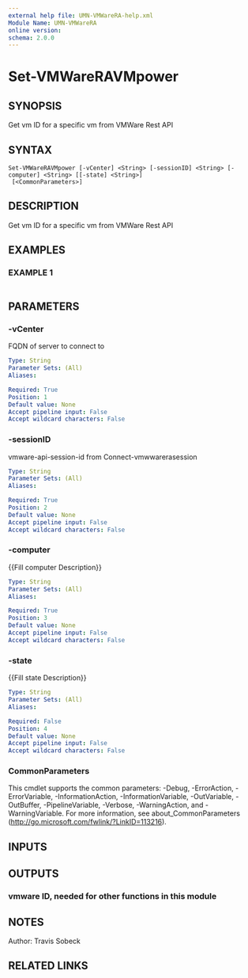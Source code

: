 ```yaml
---
external help file: UMN-VMWareRA-help.xml
Module Name: UMN-VMWareRA
online version:
schema: 2.0.0
---
```


# Set-VMWareRAVMpower

## SYNOPSIS
Get vm ID for a specific vm from VMWare Rest API

## SYNTAX

```
Set-VMWareRAVMpower [-vCenter] <String> [-sessionID] <String> [-computer] <String> [[-state] <String>]
 [<CommonParameters>]
```

## DESCRIPTION
Get vm ID for a specific vm from VMWare Rest API

## EXAMPLES

### EXAMPLE 1
```

```

## PARAMETERS

### -vCenter
FQDN of server to connect to

```yaml
Type: String
Parameter Sets: (All)
Aliases:

Required: True
Position: 1
Default value: None
Accept pipeline input: False
Accept wildcard characters: False
```

### -sessionID
vmware-api-session-id from Connect-vmwwarerasession

```yaml
Type: String
Parameter Sets: (All)
Aliases:

Required: True
Position: 2
Default value: None
Accept pipeline input: False
Accept wildcard characters: False
```

### -computer
{{Fill computer Description}}

```yaml
Type: String
Parameter Sets: (All)
Aliases:

Required: True
Position: 3
Default value: None
Accept pipeline input: False
Accept wildcard characters: False
```

### -state
{{Fill state Description}}

```yaml
Type: String
Parameter Sets: (All)
Aliases:

Required: False
Position: 4
Default value: None
Accept pipeline input: False
Accept wildcard characters: False
```

### CommonParameters
This cmdlet supports the common parameters: -Debug, -ErrorAction, -ErrorVariable, -InformationAction, -InformationVariable, -OutVariable, -OutBuffer, -PipelineVariable, -Verbose, -WarningAction, and -WarningVariable. For more information, see about_CommonParameters (http://go.microsoft.com/fwlink/?LinkID=113216).

## INPUTS

## OUTPUTS

### vmware ID, needed for other functions in this module

## NOTES
Author: Travis Sobeck

## RELATED LINKS
